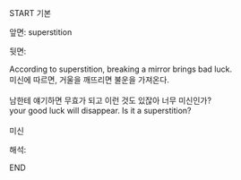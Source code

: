 START
기본

앞면:
superstition


뒷면:
<div>According to superstition, breaking a mirror brings bad luck. </div><div>미신에 따르면, 거울을 깨뜨리면 불운을 가져온다.</div><div><br></div><div><div><div>남한테 얘기하면 무효가 되고 이런 것도 있잖아 너무 미신인가?</div></div><div><div>your good luck will disappear. Is it a superstition?</div></div></div><div><br></div><div>미신</div>


해석:

END